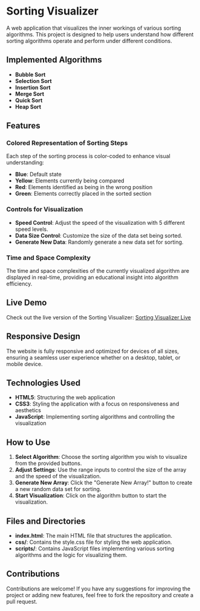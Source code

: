# Sorting Visualizer

A web application that visualizes the inner workings of various sorting algorithms. This project is designed to help users understand how different sorting algorithms operate and perform under different conditions.

## Implemented Algorithms

- **Bubble Sort**
- **Selection Sort**
- **Insertion Sort**
- **Merge Sort**
- **Quick Sort**
- **Heap Sort**

## Features

### Colored Representation of Sorting Steps

Each step of the sorting process is color-coded to enhance visual understanding:

- **Blue**: Default state
- **Yellow**: Elements currently being compared
- **Red**: Elements identified as being in the wrong position
- **Green**: Elements correctly placed in the sorted section

### Controls for Visualization

- **Speed Control**: Adjust the speed of the visualization with 5 different speed levels.
- **Data Size Control**: Customize the size of the data set being sorted.
- **Generate New Data**: Randomly generate a new data set for sorting.

### Time and Space Complexity

The time and space complexities of the currently visualized algorithm are displayed in real-time, providing an educational insight into algorithm efficiency.

## Live Demo

Check out the live version of the Sorting Visualizer: [Sorting Visualizer Live](https://mahammadctr.github.io/SortingVisualizer/)

## Responsive Design

The website is fully responsive and optimized for devices of all sizes, ensuring a seamless user experience whether on a desktop, tablet, or mobile device.

## Technologies Used

- **HTML5**: Structuring the web application
- **CSS3**: Styling the application with a focus on responsiveness and aesthetics
- **JavaScript**: Implementing sorting algorithms and controlling the visualization

## How to Use

1. **Select Algorithm**: Choose the sorting algorithm you wish to visualize from the provided buttons.
2. **Adjust Settings**: Use the range inputs to control the size of the array and the speed of the visualization.
3. **Generate New Array**: Click the "Generate New Array!" button to create a new random data set for sorting.
4. **Start Visualization**: Click on the algorithm button to start the visualization.

## Files and Directories

- **index.html**: The main HTML file that structures the application.
- **css/**: Contains the style.css file for styling the web application.
- **scripts/**: Contains JavaScript files implementing various sorting algorithms and the logic for visualizing them.

## Contributions

Contributions are welcome! If you have any suggestions for improving the project or adding new features, feel free to fork the repository and create a pull request.
